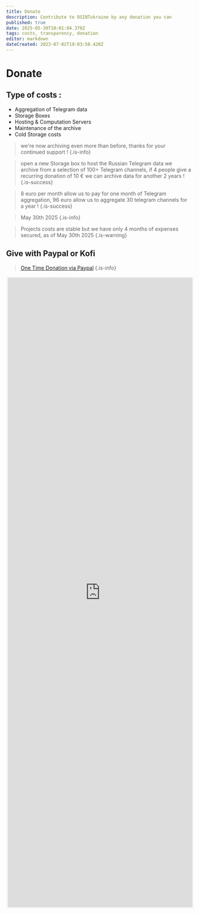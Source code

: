 ```yaml
---
title: Donate
description: Contribute to OSINTukraine by any donation you can
published: true
date: 2025-05-30T10:01:04.376Z
tags: costs, transparency, donation
editor: markdown
dateCreated: 2023-07-02T19:03:50.420Z
---
```


# Donate

## Type of costs : 

- Aggregation of Telegram data
- Storage Boxes
- Hosting & Computation Servers
- Maintenance of the archive
- Cold Storage costs

> we're now archiving even more than before, thanks for your continued support !
{.is-info}

> open a new Storage box to host the Russian Telegram data we archive from a selection of 100+ Telegram channels, if 4 people give a recurring donation of 10 € we can archive data for another 2 years !
{.is-success}


> 8 euro per month allow us to pay for one month of Telegram aggregation, 96 euro allow us to aggregate 30 telegram channels for a year !
{.is-success}

> May 30th 2025
{.is-info}

> Projects costs are stable but we have only 4 months of expenses secured, as of May 30th 2025
{.is-warning}


## Give with Paypal or Kofi

> [One Time Donation via Paypal](https://www.paypal.com/paypalme/osintukraine) 
{.is-info}


<iframe id='kofiframe' src='https://ko-fi.com/cyberbenb/?hidefeed=false&widget=true&embed=true&preview=true' style='border:none;width:100%;padding:4px;background:#f9f9f9;' height='1712' title='cyberbenb'></iframe>
